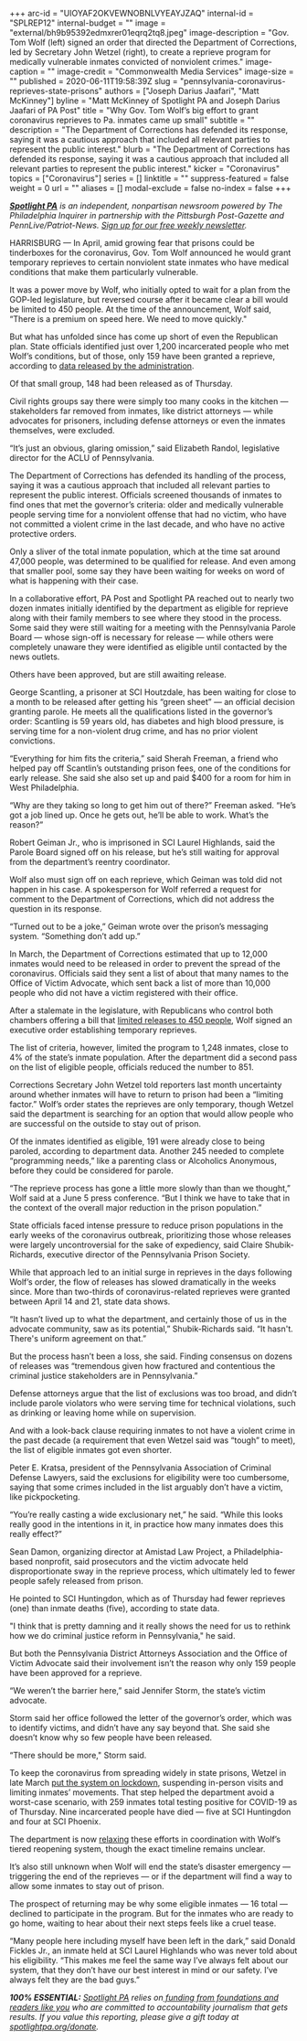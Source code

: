 +++
arc-id = "UIOYAF2OKVEWNOBNLVYEAYJZAQ"
internal-id = "SPLREP12"
internal-budget = ""
image = "external/bh9b95392edmxrer01eqrq2tq8.jpeg"
image-description = "Gov. Tom Wolf (left) signed an order that directed the Department of Corrections, led by Secretary John Wetzel (right), to create a reprieve program for medically vulnerable inmates convicted of nonviolent crimes."
image-caption = ""
image-credit = "Commonwealth Media Services"
image-size = ""
published = 2020-06-11T19:58:39Z
slug = "pennsylvania-coronavirus-reprieves-state-prisons"
authors = ["Joseph Darius Jaafari", "Matt McKinney"]
byline = "Matt McKinney of Spotlight PA and Joseph Darius Jaafari of PA Post"
title = "Why Gov. Tom Wolf’s big effort to grant coronavirus reprieves to Pa. inmates came up small"
subtitle = ""
description = "The Department of Corrections has defended its response, saying it was a cautious approach that included all relevant parties to represent the public interest."
blurb = "The Department of Corrections has defended its response, saying it was a cautious approach that included all relevant parties to represent the public interest."
kicker = "Coronavirus"
topics = ["Coronavirus"]
series = []
linktitle = ""
suppress-featured = false
weight = 0
url = ""
aliases = []
modal-exclude = false
no-index = false
+++

<a href="https://www.spotlightpa.org/"><i><b>Spotlight PA</b></i></a><i> is an independent, nonpartisan newsroom powered by The Philadelphia Inquirer in partnership with the Pittsburgh Post-Gazette and PennLive/Patriot-News. </i><a href="https://www.spotlightpa.org/newsletters"><i>Sign up for our free weekly newsletter</i></a><i>.</i>

HARRISBURG — In April, amid growing fear that prisons could be tinderboxes for the coronavirus, Gov. Tom Wolf announced he would grant temporary reprieves to certain nonviolent state inmates who have medical conditions that make them particularly vulnerable.

It was a power move by Wolf, who initially opted to wait for a plan from the GOP-led legislature, but reversed course after it became clear a bill would be limited to 450 people. At the time of the announcement, Wolf said, “There is a premium on speed here. We need to move quickly."

But what has unfolded since has come up short of even the Republican plan. State officials identified just over 1,200 incarcerated people who met Wolf’s conditions, but of those, only 159 have been granted a reprieve, according to <a href="https://www.cor.pa.gov/Pages/COVID-19.aspx">data released by the administration</a>.

Of that small group, 148 had been released as of Thursday.

Civil rights groups say there were simply too many cooks in the kitchen — stakeholders far removed from inmates, like district attorneys — while advocates for prisoners, including defense attorneys or even the inmates themselves, were excluded.

“It’s just an obvious, glaring omission,” said Elizabeth Randol, legislative director for the ACLU of Pennsylvania.

<script src="https://www.spotlightpa.org/embed.js" async></script><div data-spl-embed-version="1" data-spl-src="https://www.spotlightpa.org/embeds/donate/"></div>


The Department of Corrections has defended its handling of the process, saying it was a cautious approach that included all relevant parties to represent the public interest. Officials screened thousands of inmates to find ones that met the governor’s criteria: older and medically vulnerable people serving time for a nonviolent offense that had no victim, who have not committed a violent crime in the last decade, and who have no active protective orders.

Only a sliver of the total inmate population, which at the time sat around 47,000 people, was determined to be qualified for release. And even among that smaller pool, some say they have been waiting for weeks on word of what is happening with their case.

In a collaborative effort, PA Post and Spotlight PA reached out to nearly two dozen inmates initially identified by the department as eligible for reprieve along with their family members to see where they stood in the process. Some said they were still waiting for a meeting with the Pennsylvania Parole Board — whose sign-off is necessary for release — while others were completely unaware they were identified as eligible until contacted by the news outlets.

Others have been approved, but are still awaiting release.

George Scantling, a prisoner at SCI Houtzdale, has been waiting for close to a month to be released after getting his “green sheet” — an official decision granting parole. He meets all the qualifications listed in the governor’s order: Scantling is 59 years old, has diabetes and high blood pressure, is serving time for a non-violent drug crime, and has no prior violent convictions.

“Everything for him fits the criteria,” said Sherah Freeman, a friend who helped pay off Scantlin’s outstanding prison fees, one of the conditions for early release. She said she also set up and paid $400 for a room for him in West Philadelphia.

“Why are they taking so long to get him out of there?” Freeman asked. “He’s got a job lined up. Once he gets out, he’ll be able to work. What’s the reason?”

Robert Geiman Jr., who is imprisoned in SCI Laurel Highlands, said the Parole Board signed off on his release, but he’s still waiting for approval from the department’s reentry coordinator.

Wolf also must sign off on each reprieve, which Geiman was told did not happen in his case. A spokesperson for Wolf referred a request for comment to the Department of Corrections, which did not address the question in its response.

“Turned out to be a joke,” Geiman wrote over the prison’s messaging system. “Something don’t add up.”

In March, the Department of Corrections estimated that up to 12,000 inmates would need to be released in order to prevent the spread of the coronavirus. Officials said they sent a list of about that many names to the Office of Victim Advocate, which sent back a list of more than 10,000 people who did not have a victim registered with their office.

After a stalemate in the legislature, with Republicans who control both chambers offering a bill that <a href="https://www.spotlightpa.org/news/2020/04/pennsylvania-coronavirus-state-prisons-inmate-reprieves/">limited releases to 450 people</a>, Wolf signed an executive order establishing temporary reprieves.

The list of criteria, however, limited the program to 1,248 inmates, close to 4% of the state’s inmate population. After the department did a second pass on the list of eligible people, officials reduced the number to 851.

Corrections Secretary John Wetzel told reporters last month uncertainty around whether inmates will have to return to prison had been a “limiting factor.” Wolf’s order states the reprieves are only temporary, though Wetzel said the department is searching for an option that would allow people who are successful on the outside to stay out of prison.

Of the inmates identified as eligible, 191 were already close to being paroled, according to department data. Another 245 needed to complete “programming needs,” like a parenting class or Alcoholics Anonymous, before they could be considered for parole.

“The reprieve process has gone a little more slowly than than we thought,” Wolf said at a June 5 press conference. “But I think we have to take that in the context of the overall major reduction in the prison population.”

State officials faced intense pressure to reduce prison populations in the early weeks of the coronavirus outbreak, prioritizing those whose releases were largely uncontroversial for the sake of expediency, said Claire Shubik-Richards, executive director of the Pennsylvania Prison Society.

While that approach led to an initial surge in reprieves in the days following Wolf’s order, the flow of releases has slowed dramatically in the weeks since. More than two-thirds of coronavirus-related reprieves were granted between April 14 and 21, state data shows.

“It hasn’t lived up to what the department, and certainly those of us in the advocate community, saw as its potential,” Shubik-Richards said. “It hasn't. There's uniform agreement on that.”

But the process hasn’t been a loss, she said. Finding consensus on dozens of releases was “tremendous given how fractured and contentious the criminal justice stakeholders are in Pennsylvania.”

Defense attorneys argue that the list of exclusions was too broad, and didn’t include parole violators who were serving time for technical violations, such as drinking or leaving home while on supervision.

And with a look-back clause requiring inmates to not have a violent crime in the past decade (a requirement that even Wetzel said was “tough” to meet), the list of eligible inmates got even shorter.

Peter E. Kratsa, president of the Pennsylvania Association of Criminal Defense Lawyers, said the exclusions for eligibility were too cumbersome, saying that some crimes included in the list arguably don’t have a victim, like pickpocketing.

“You’re really casting a wide exclusionary net,” he said. “While this looks really good in the intentions in it, in practice how many inmates does this really effect?”

<script src="https://www.spotlightpa.org/embed.js" async></script><div data-spl-embed-version="1" data-spl-src="https://www.spotlightpa.org/embeds/newsletter/"></div>


Sean Damon, organizing director at Amistad Law Project, a Philadelphia-based nonprofit, said prosecutors and the victim advocate held disproportionate sway in the reprieve process, which ultimately led to fewer people safely released from prison.

He pointed to SCI Huntingdon, which as of Thursday had fewer reprieves (one) than inmate deaths (five), according to state data.

"I think that is pretty damning and it really shows the need for us to rethink how we do criminal justice reform in Pennsylvania," he said.

But both the Pennsylvania District Attorneys Association and the Office of Victim Advocate said their involvement isn’t the reason why only 159 people have been approved for a reprieve.

“We weren’t the barrier here,” said Jennifer Storm, the state’s victim advocate.

Storm said her office followed the letter of the governor’s order, which was to identify victims, and didn’t have any say beyond that. She said she doesn’t know why so few people have been released.

“There should be more," Storm said.

To keep the coronavirus from spreading widely in state prisons, Wetzel in late March <a href="https://www.spotlightpa.org/news/2020/05/pennsylvania-prisons-coronavirus-lockdown-mental-health/">put the system on lockdown</a>, suspending in-person visits and limiting inmates’ movements. That step helped the department avoid a worst-case scenario, with 259 inmates total testing positive for COVID-19 as of Thursday. Nine incarcerated people have died — five at SCI Huntingdon and four at SCI Phoenix.

The department is now <a href="https://www.media.pa.gov/Pages/corrections_details.aspx?newsid=463">relaxing</a> these efforts in coordination with Wolf’s tiered reopening system, though the exact timeline remains unclear.

It’s also still unknown when Wolf will end the state’s disaster emergency — triggering the end of the reprieves — or if the department will find a way to allow some inmates to stay out of prison.

The prospect of returning may be why some eligible inmates — 16 total — declined to participate in the program. But for the inmates who are ready to go home, waiting to hear about their next steps feels like a cruel tease.

“Many people here including myself have been left in the dark,” said Donald Fickles Jr., an inmate held at SCI Laurel Highlands who was never told about his eligibility. “This makes me feel the same way I’ve always felt about our system, that they don’t have our best interest in mind or our safety. I’ve always felt they are the bad guys.”

<i><b>100% ESSENTIAL:</b></i> <a href="https://www.spotlightpa.org/"><i>Spotlight PA</i></a><i> relies on</i><a href="https://www.spotlightpa.org/support"><i> funding from foundations and readers like you</i></a><i> who are committed to accountability journalism that gets results. If you value this reporting, please give a gift today at </i><a href="http://spotlightpa.org/donate"><i>spotlightpa.org/donate</i></a><i>.</i>
